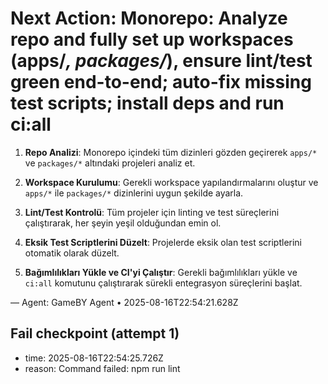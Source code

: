 # Next Action: Monorepo: Analyze repo and fully set up workspaces (apps/*, packages/*), ensure lint/test green end-to-end; auto-fix missing test scripts; install deps and run ci:all

1. **Repo Analizi**: Monorepo içindeki tüm dizinleri gözden geçirerek `apps/*` ve `packages/*` altındaki projeleri analiz et.

2. **Workspace Kurulumu**: Gerekli workspace yapılandırmalarını oluştur ve `apps/*` ile `packages/*` dizinlerini uygun şekilde ayarla.

3. **Lint/Test Kontrolü**: Tüm projeler için linting ve test süreçlerini çalıştırarak, her şeyin yeşil olduğundan emin ol.

4. **Eksik Test Scriptlerini Düzelt**: Projelerde eksik olan test scriptlerini otomatik olarak düzelt.

5. **Bağımlılıkları Yükle ve CI'yi Çalıştır**: Gerekli bağımlılıkları yükle ve `ci:all` komutunu çalıştırarak sürekli entegrasyon süreçlerini başlat.

— Agent: GameBY Agent • 2025-08-16T22:54:21.628Z


## Fail checkpoint (attempt 1)
- time: 2025-08-16T22:54:25.726Z
- reason: Command failed: npm run lint
